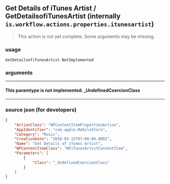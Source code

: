 
## Get Details of iTunes Artist / GetDetailsofiTunesArtist (internally `is.workflow.actions.properties.itunesartist`)

> This action is not yet complete. Some arguments may be missing.



### usage
```
GetDetailsofiTunesArtist NotImplemented
```

### arguments

---

#### This paramtype is not implemented. _UndefinedCoercionClass

---

### source json (for developers)

```json
{
	"ActionClass": "WFContentItemPropertiesAction",
	"AppIdentifier": "com.apple.MobileStore",
	"Category": "Music",
	"CreationDate": "2016-03-15T07:00:00.000Z",
	"Name": "Get Details of iTunes Artist",
	"WFContentItemClass": "WFiTunesArtistContentItem",
	"Parameters": [
		{
			"Class": "_UndefinedCoercionClass"
		}
	]
}
```

